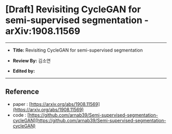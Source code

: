 # [Draft] Revisiting CycleGAN for semi-supervised segmentation - 	arXiv:1908.11569

---

- **Title:** Revisiting CycleGAN for semi-supervised segmentation

- **Review By:** 김소연 

- **Edited by:** 

---

## Reference

- paper : [https://arxiv.org/abs/1908.11569](https://arxiv.org/abs/1908.11569)
- code : [https://github.com/arnab39/Semi-supervised-segmentation-cycleGAN](https://github.com/arnab39/Semi-supervised-segmentation-cycleGAN)

